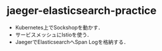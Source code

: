 # jaeger-elasticsearch-practice

- Kubernetes上でSockshopを動かす．
- サービスメッシュにIstioを使う．
- JaegerでElasticsearchへSpan Logを格納する．
